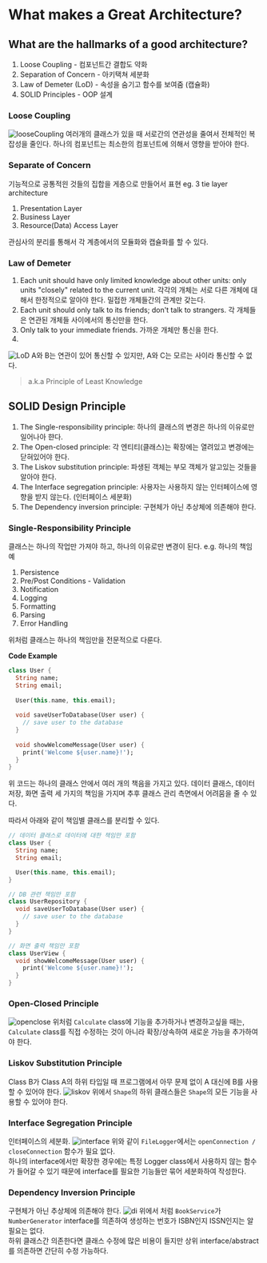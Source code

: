 # What makes a Great Architecture?

## What are the hallmarks of a good architecture?
1. Loose Coupling - 컴포넌트간 결합도 약화
2. Separation of Concern - 아키택쳐 세분화
3. Law of Demeter (LoD) - 속성을 숨기고 함수를 보여줌 (캡슐화)
4. SOLID Principles - OOP 설계

### Loose Coupling 
![looseCoupling](../imgs/looseCoupling.png)
여러개의 클래스가 있을 때 서로간의 연관성을 줄여서 전체적인 복잡성을 줄인다.
하나의 컴포넌트는 최소한의 컴포넌트에 의해서 영향을 받아야 한다. 

### Separate of Concern
기능적으로 공통적읜 것들의 집합을 게층으로 만들어서 표현
eg. 3 tie layer architecture 
1. Presentation Layer 
2. Business Layer
3. Resource(Data) Access Layer

관심사의 분리를 통해서 각 계층에서의 모듈화와 캡슐화를 할 수 있다.

### Law of Demeter 
1. Each unit should have only limited knowledge about other units: only units "closely" related to the current unit.
   각각의 개체는 서로 다른 개체에 대해서 한정적으로 알아야 한다. 밀접한 개체들간의 관계만 갖는다.  
2. Each unit should only talk to its friends; don't talk to strangers.
   각 개체들은 연관된 개체들 사이에서의 통신만을 한다. 
3. Only talk to your immediate friends.
   가까운 개체만 통신을 한다. 
4. 
![LoD](../imgs/LoD.png)
A와 B는 연관이 있어 통신할 수 있지만, A와 C는 모르는 사이라 통신할 수 없다. 
> a.k.a Principle of Least Knowledge

## SOLID Design Principle
1. The Single-responsibility principle: 하나의 클래스의 변경은 하나의 이유로만 일어나아 햔다.
2. The Open-closed principle: 각 엔티티(클래스)는 확장에는 열려있고 변경에는 닫혀있어야 한다.
3. The Liskov substitution principle: 파생된 객체는 부모 객체가 알고있는 것들을 알아야 한다. 
4. The Interface segregation principle: 사용자는 사용하지 않는 인터페이스에 영향을 받지 않는다. (인터페이스 세분화)
5. The Dependency inversion principle: 구현체가 아닌 추상체에 의존해야 한다. 

### Single-Responsibility Principle
클래스는 하나의 작업만 가져야 하고, 하나의 이유로만 변경이 된다.
e.g. 하나의 책임 예
1. Persistence 
2. Pre/Post Conditions - Validation
3. Notification
4. Logging
5. Formatting
6. Parsing
7. Error Handling

위처럼 클래스는 하나의 책임만을 전문적으로 다룬다. 

<b>Code Example</b>
```dart
class User {
  String name;
  String email;
  
  User(this.name, this.email);
  
  void saveUserToDatabase(User user) {
    // save user to the database
  }
  
  void showWelcomeMessage(User user) {
    print('Welcome ${user.name}!');
  }
}
```
위 코드는 하나의 클래스 안에서 여러 개의 책음을 가지고 있다. 
데이터 클래스, 데이터 저장, 화면 출력 세 가지의 책임을 가지며 추후 클래스 관리 측면에서 어려뭄을 줄 수 있다.

따라서 아래와 같이 책임별 클래스를 분리할 수 있다.  
```dart
// 데이터 클래스로 데이터에 대한 책임만 포함
class User {
  String name;
  String email;

  User(this.name, this.email);
}

// DB 관련 책임만 포함
class UserRepository {
  void saveUserToDatabase(User user) {
    // save user to the database
  }
}

// 화면 출력 책임만 포함
class UserView {
  void showWelcomeMessage(User user) {
    print('Welcome ${user.name}!');
  }
}
```

### Open-Closed Principle
![openclose](../imgs/openclose.png)
위처럼 `Calculate` class에 기능을 추가하거나 변경하고싶을 때는, `Calculate` class를 직접 수정하는 것이 아니라 확장/상속하여 새로운 가능을 추가하여야 한다.  

### Liskov Substitution Principle
 Class B가 Class A의 하위 타입일 때 프로그램에서 아무 문제 없이 A 대신에 B를 사용할 수 있어야 한다.
 ![liskov](../imgs/liskov.png)
 위에서 `Shape`의 하위 클래스들은 `Shape`의 모든 기능을 사용할 수 있어야 한다.  

### Interface Segregation Principle
인터페이스의 세분화.
![interface](../imgs/interface.png)
위와 같이 `FileLogger`에서는 `openConnection / closeConnection` 함수가 필요 없다.  
하나의 interface에서만 확장한 경우에는 특정 Logger class에서 사용하지 않는 함수가 들어갈 수 있기 때문에 
interface를 필요한 기능들만 묶어 세분화하여 작성한다.  

### Dependency Inversion Principle
구현체가 아닌 추상체에 의존해야 한다.
![di](../imgs/di.png)
위에서 처럼 `BookService`가 `NumberGenerator` interface를 의존하여 생성하는 번호가 ISBN인지 ISSN인지는 알 필요는 없다.    
하위 클래스간 의존한다면 클래스 수정에 많은 비용이 들지만 상위 interface/abstract를 의존하면 간단히 수정 가능하다.  